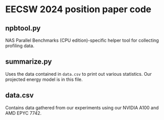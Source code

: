 # EECSW 2024 position paper code

## npbtool.py

NAS Parallel Benchmarks (CPU edition)-specific helper tool for collecting profiling data.

## summarize.py

Uses the data contained in `data.csv` to print out various statistics. Our projected energy model
is in this file.

## data.csv

Contains data gathered from our experiments using our NVIDIA A100 and AMD EPYC 7742.
